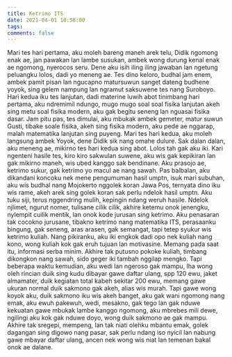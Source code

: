 ```yaml
---
title: Ketrimo ITS
date: 2021-04-01 10:58:00
tags:
comments: false
---
```

Mari tes hari pertama, aku moleh bareng maneh arek telu, Didik ngomong enak ae, jan pawakan lan lambe susukan, ambek wong durung kenal enak ae ngomong, nyerocos seru. Dene aku isih iling iling jawaban  lan ngetung peluangku lolos, dadi yo meneng ae.
Tes dino keloro, budhal jam enem, ambek pamit pisan lan ngucapno matursuwun sanget dateng budhene yoyok, sing gelem nampung lan ngramut saksuwene tes nang Suroboyo. Hari kedua iku tes lanjutan, dadi materine luwih abot tinimbang hari pertama, aku ndremimil ndungo, mugo mugo soal soal fisika lanjutan akeh sing metu soal fisika modern, aku gak begitu seneng lan nguasai fisika dasar.
Jam pitu pas, tes dimulai, aku mbukak ambek gemeter, matur suwun Gusti, tibake soale fisika, akeh sing fisika modern, aku pede ae nggarap, malah matematika lanjutan sing puyeng.
Mari tes hari kedua, aku moleh langsung ambek Yoyok, dene Didik sik nang omahe dulure. Sak dalan dalan, aku meneng ae, mikirno tes hari kedua sing abot. Lolos tah gak aku iki.
Kari ngenteni hasile tes, kiro kiro sakwulan suwene, aku wis gak kepikiran lan gak mikirno maneh, wis ubed kanggo sak bendinane. Aku prasojo ae, ketrimo sukur, gak ketrimo yo macul ae nang sawah.
Pas balbalan, aku dikandani koncoku nek mene pengumuman hasil umptn, isuk mari subuhan, aku wis budhal nang Mojokerto nggolek koran Jawa Pos, ternyata dino iku wis rame, akeh arek sing golek koran sak perlu ndelok hasil umptn.
Aku tuku siji, terus nggendring mulih, kepingin ndang weruh hasile. Ndelok njlimet, ngurut nomer, tulisane cilik cilik, akhire ketemu onok jenengku, nylempit cuilik mentik, lan onok kode jurusan sing ketrimo. Aku penasaran tak cocokno jurusane, tibakno ketrimo nang matematika ITS, perasaanku bingung, gak seneng, aras arasen, gak semangat, tapi tetep syukur wis ketrimo kuliah. Nang pikiranku, aku iki engkok dadi opo nek kuliah nang kono, wong kuliah kok gak eruh tujuan lan motivasine. Memang pada saat itu, informasi serba minim. Akhire tak putusno pokoke kuliah, timbang dikongkon nang sawah, sido geger iki tambah nggilap mengko.
Tapi beberapa waktu kemudian, aku wedi lan ngeroso gak mampu, lha wong oleh rincian duik sing kudu dibayar gawe daftar ulang, spp 120 ewu, jaket almamater, duik kegiatan total kabeh sekitar 200 ewu, memang gawe ukuran normal duik sakmono gak akeh, alias wis murah. Tapi gawe wong koyok aku, duik sakmono iku wis akeh banget, aku gak wani ngomong nang emak, aku ewuh pakewuh, wedi, mesakno, gak tego lan gak nduwe kekuatan gawe mbukak lambe kanggo ngomong, aku mbrebes mili dewe, ngilingi aku kok gak nduwe doyo, wong duik sakmono ae gak mampu.
Akhire tak sregepi, mempeng, lan tak niati olehku mbantu emak, golek dagangan sing digowo nang pasar, sak perlu ndang iso nyicil lan nabung gawe mbayar daftar ulang, ancen nek wong wis niat lan temenan bakal onok ae dalane.
